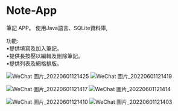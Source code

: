 # Note-App
筆記 APP。
使用Java語言、SQLite資料庫,  

 
 功能:  
•提供填寫及加入筆記。  
•提供長按壓以編輯及刪除筆記。  
•提供列表及網格排版。  

![WeChat 圖片_20220601121425](https://user-images.githubusercontent.com/40682280/171326264-43453907-f47e-4291-870b-74e83cad2b1b.jpg)  ![WeChat 圖片_20220601121419](https://user-images.githubusercontent.com/40682280/171326272-dae954c0-8027-41fc-9910-9971bf51022e.jpg)

![WeChat 圖片_20220601121417](https://user-images.githubusercontent.com/40682280/171326274-1927bd61-e3b0-4e7e-8e5f-35e2645dbcdf.jpg) ![WeChat 圖片_20220601121414](https://user-images.githubusercontent.com/40682280/171326275-705253f5-17fa-4b5a-8134-cadd3001fc2d.jpg)

![WeChat 圖片_20220601121410](https://user-images.githubusercontent.com/40682280/171326276-f0f522e3-3bdb-4024-808c-03db592af1a4.jpg) ![WeChat 圖片_20220601121403](https://user-images.githubusercontent.com/40682280/171326277-97615852-66d7-41d5-8084-79b1a593c4be.jpg)

